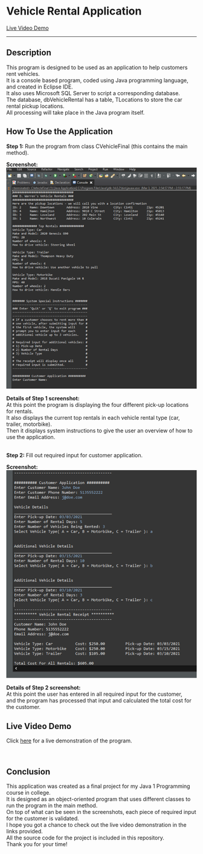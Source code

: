 # Vehicle Rental Application
[Live Video Demo](https://www.youtube.com/embed/SwcHG7z2zgY)

---

## Description
This program is designed to be used as an application to help customers rent vehicles.  
It is a console based program, coded using Java programming language, and created in Eclipse IDE.  
It also uses Microsoft SQL Server to script a corresponding database.  
The database, dbVehicleRental has a  table, TLocations to store the car rental pickup locations.  
All processing will take place in the Java program itself. 
<br>

## How To Use the Application
__Step 1:__ Run the program from class CVehicleFinal (this contains the main method).  

__Screenshot:__  
<img src="Images/V.R.Pic1.png" width="550" >  

__Details of Step 1 screenshot:__  
At this point the program is displaying the four different pick-up locations for rentals.  
It also displays the current top rentals in each vehicle rental type (car, trailer, motorbike).  
Then it displays system instructions to give the user an overview of how to use the application.
<br>
<br>

__Step 2:__ Fill out required input for customer application.  

__Screenshot:__  
<img src="Images/V.R.Pic3.png" width="650" >
<br>  

__Details of Step 2 screenshot:__  
At this point the user has entered in all required input for the customer,  
and the program has processed that input and calculated the total cost for the customer.

## Live Video Demo  
Click [here](https://www.youtube.com/embed/SwcHG7z2zgY) for a live demonstration of  the program.  

<br>

## Conclusion  
This application was created as a final project for my Java 1 Programming course in college.  
It is designed as an object-oriented program that uses different classes to run the program in the main method.    
On top of what can be seen in the screenshots, each piece of required input for the customer is validated.   
I hope you got a chance to check out the live video demonstration in the links provided.  
All the source code for the project is included in this repository.  
Thank you for your time!
